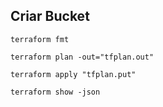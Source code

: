 ## Criar Bucket

```shell
terraform fmt
```

```shell
terraform plan -out="tfplan.out"
```

```shell
terraform apply "tfplan.put"
```

```shell
terraform show -json
```